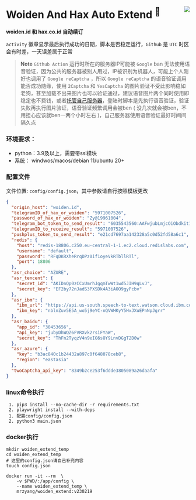 
# Woiden And Hax Auto Extend <sup>💯</sup>  <img align="right" src="https://img.shields.io/badge/2023.01.10-activity-success"/>

**woiden.id 和 hax.co.id 自动续订**    

`activity` 徽章显示最后执行成功的日期，脚本是否稳定运行，`Github` 是 `UTC` 时区会有时差，一天误差属于正常

> **Note** `Github Action` 运行时所在的服务器IP可能被 `Google` ban 无法使用语音验证，因为公共的服务器被别人用过，IP被识别为机器人，可能上个人刚好也调用了 `Google reCaptcha` ，所以 `Google reCaptcha` 的语音验证调用能否成功随缘，使用 `2Captcha` 和 `YesCaptcha` 的图片验证不受此影响稳如老狗，甚至加载不出来图片也可以验证通过，建议语音图片两个同时使用即稳定也不费钱，或者[托管自己服务器](https://docs.github.com/cn/actions/hosting-your-own-runners/about-self-hosted-runners)，登陆时脚本是先执行语音验证，验证失败再执行图片验证，语音验证频繁调用会被ben ( 没几次就会被ben，不用担心应该就ben一两个小时左右 )，自己服务器使用语音验证最好时间间隔久点


### 环境要求：
 - python：3.9及以上，需要带ssl模块
 - 系统： windwos/macos/debian 11/ubuntu 20+


### 配置文件
文件位置: `config/config.json`，其中参数请自行按照模板更改
``` json
{
  "origin_host": "woiden.id",
  "telegramID_of_hax_or_woiden": "5971007526",
  "password_of_hax_or_woiden": "Zy@19961004",
  "telegram_bot_token_to_send_result": "6035543560:AAFwjubLmjcOiObdkit1k3WZloOf2mCzZdo",
  "telegramID_to_receive_result": "5971007526",
  "pushplus_token_to_send_result": "e21cd7697aa142328a5c0d52fd58a6c1",
  "redis": {
    "host": "redis-18806.c250.eu-central-1-1.ec2.cloud.redislabs.com",
    "username": "default",
    "password": "RFqDKRXheRrqDPz0if1oyeVkRTbllRTl",
    "port": 18806
  },
  "asr_choice": "AZURE",
  "asr_tencent": {
    "secret_id": "AKIDnQp0zCCxUmrhJgqmTwWt1wd5JIH9qLvJ",
    "secret_key": "EF2by72nJadS3PXSDk4A3iAOO9gyPcbv"
  },
  "asr_ibm": {
    "ibm_url": "https://api.us-south.speech-to-text.watson.cloud.ibm.com/instances/7e2f69e7-a5e8-4d56-91ae-f4dc7b4a1f0b",
    "ibm_key": "nblnZuv5E5A_wo5j9eYC-nQVWHKyY5HxJXuEPnNpJgrr"
  },
  "asr_baidu": {
    "app_id": "30453656",
    "api_key": "jubyDhWQZ6FVRXvk2rsiFYaW",
    "secret_key": "ThFn2TyqzV4n9eIG6sOY9LnvDGgT2D0w"
  },
  "asr_azure": {
    "key": "b3ac840c1b24432a897c0f648078ceb8",
    "region": "eastasia"
  },
  "twoCaptcha_api_key": "8349b2ce253f6ddde3805089a26daafa"
}

```


### linux命令执行
```
 1. pip3 install --no-cache-dir -r requirements.txt
 2. playwright install --with-deps
 1. 配置config/config.json
 2. python3 main.json
```

### docker执行
``` shell
mkdir woiden_extend_temp
cd woiden_extend_temp
# 这里的config.json请自己补充内容
touch config.json

docker run -it --rm  \
    -v $PWD/:/app/config \
    --name woiden_extend_temp \
    mrzyang/woiden_extend:v230219

```